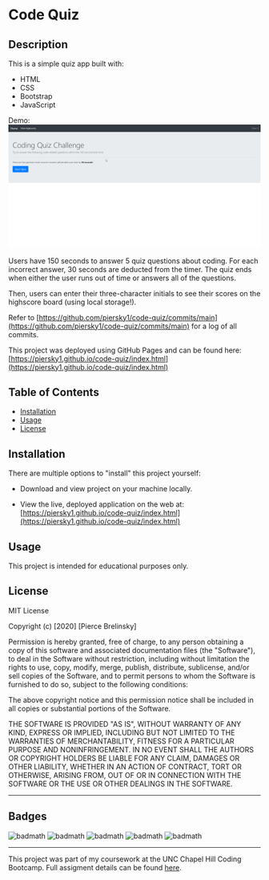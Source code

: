 # Code Quiz

## Description 

This is a simple quiz app built with:
* HTML
* CSS
* Bootstrap
* JavaScript

Demo:
![Code Quiz](./assets/media/code-quiz-demo.gif)

Users have 150 seconds to answer 5 quiz questions about coding. For each incorrect answer, 30 seconds are deducted from the timer. The quiz ends when either the user runs out of time or answers all of the questions.

Then, users can enter their three-character initials to see their scores on the highscore board (using local storage!).

Refer to [https://github.com/piersky1/code-quiz/commits/main](https://github.com/piersky1/code-quiz/commits/main) for a log of all commits.

This project was deployed using GitHub Pages and can be found here: [https://piersky1.github.io/code-quiz/index.html](https://piersky1.github.io/code-quiz/index.html)

## Table of Contents


* [Installation](#installation)
* [Usage](#usage)
* [License](#license)


## Installation

There are multiple options to "install" this project yourself:

* Download and view project on your machine locally.

* View the live, deployed application on the web at: [https://piersky1.github.io/code-quiz/index.html](https://piersky1.github.io/code-quiz/index.html)


## Usage 

This project is intended for educational purposes only.

## License

MIT License

Copyright (c) [2020] [Pierce Brelinsky]

Permission is hereby granted, free of charge, to any person obtaining a copy
of this software and associated documentation files (the "Software"), to deal
in the Software without restriction, including without limitation the rights
to use, copy, modify, merge, publish, distribute, sublicense, and/or sell
copies of the Software, and to permit persons to whom the Software is
furnished to do so, subject to the following conditions:

The above copyright notice and this permission notice shall be included in all
copies or substantial portions of the Software.

THE SOFTWARE IS PROVIDED "AS IS", WITHOUT WARRANTY OF ANY KIND, EXPRESS OR
IMPLIED, INCLUDING BUT NOT LIMITED TO THE WARRANTIES OF MERCHANTABILITY,
FITNESS FOR A PARTICULAR PURPOSE AND NONINFRINGEMENT. IN NO EVENT SHALL THE
AUTHORS OR COPYRIGHT HOLDERS BE LIABLE FOR ANY CLAIM, DAMAGES OR OTHER
LIABILITY, WHETHER IN AN ACTION OF CONTRACT, TORT OR OTHERWISE, ARISING FROM,
OUT OF OR IN CONNECTION WITH THE SOFTWARE OR THE USE OR OTHER DEALINGS IN THE
SOFTWARE.


---


## Badges

![badmath](https://img.shields.io/badge/HTML-5.2-orange)
![badmath](https://img.shields.io/badge/CSS-2.1-blue)
![badmath](https://img.shields.io/badge/Bootstrap-4-purple)
![badmath](https://img.shields.io/badge/JavaScript-ES6-yellow)
![badmath](https://img.shields.io/badge/License-MIT-red)

---

This project was part of my coursework at the UNC Chapel Hill Coding Bootcamp. Full assigment details can be found [here](https://unc.bootcampcontent.com/UNC-Coding-Boot-Camp/unc-ral-fsf-pt-11-2020-u-c/blob/master/01-html-git-css/homework/README.md).